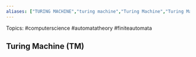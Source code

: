 ```yaml
---
aliases: ["TURING MACHINE","turing machine","Turing Machine","Turing Machines","turing machines", "TM", "tm", "TMs", 'tms'] 
---
```

Topics: #computerscience #automatatheory #finiteautomata

## Turing Machine (TM)

